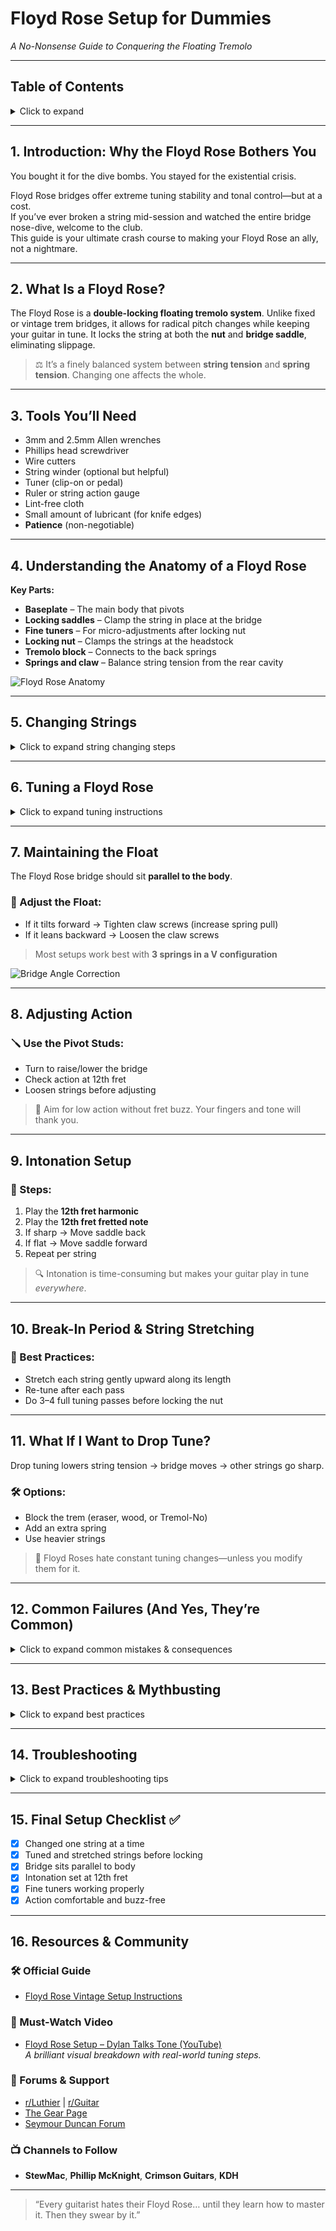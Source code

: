 # Floyd Rose Setup for Dummies

*A No-Nonsense Guide to Conquering the Floating Tremolo*

---

## Table of Contents
<details>
<summary>Click to expand</summary>

1. [Introduction: Why the Floyd Rose Bothers You](#1-introduction-why-the-floyd-rose-bothers-you)  
2. [What Is a Floyd Rose?](#2-what-is-a-floyd-rose)  
3. [Tools You’ll Need](#3-tools-youll-need)  
4. [Understanding the Anatomy of a Floyd Rose](#4-understanding-the-anatomy-of-a-floyd-rose)  
5. [Changing Strings (Without Losing Your Sanity)](#5-changing-strings)  
6. [Tuning a Floyd Rose](#6-tuning-a-floyd-rose)  
7. [Maintaining the Float](#7-maintaining-the-float)  
8. [Adjusting Action](#8-adjusting-action)  
9. [Intonation](#9-intonation-setup)  
10. [Break-In Period & String Stretching](#10-break-in-period--string-stretching)  
11. [What If I Want to Drop Tune?](#11-what-if-i-want-to-drop-tune)  
12. [Common Failures](#12-common-failures-and-yes-theyre-common)  
13. [Best Practices & Mythbusting](#13-best-practices--mythbusting)  
14. [Troubleshooting Scenarios](#14-troubleshooting)  
15. [Final Setup Checklist](#15-final-setup-checklist)  
16. [Resources & Community](#16-resources--community)

</details>

---

## 1. Introduction: Why the Floyd Rose Bothers You

You bought it for the dive bombs. You stayed for the existential crisis.

Floyd Rose bridges offer extreme tuning stability and tonal control—but at a cost.  
If you’ve ever broken a string mid-session and watched the entire bridge nose-dive, welcome to the club.  
This guide is your ultimate crash course to making your Floyd Rose an ally, not a nightmare.

---

## 2. What Is a Floyd Rose?

The Floyd Rose is a **double-locking floating tremolo system**. Unlike fixed or vintage trem bridges, it allows for radical pitch changes while keeping your guitar in tune. It locks the string at both the **nut** and **bridge saddle**, eliminating slippage.

> ⚖️ It’s a finely balanced system between **string tension** and **spring tension**. Changing one affects the whole.

---

## 3. Tools You’ll Need

- 3mm and 2.5mm Allen wrenches  
- Phillips head screwdriver  
- Wire cutters  
- String winder (optional but helpful)  
- Tuner (clip-on or pedal)  
- Ruler or string action gauge  
- Lint-free cloth  
- Small amount of lubricant (for knife edges)  
- **Patience** (non-negotiable)

---

## 4. Understanding the Anatomy of a Floyd Rose

**Key Parts:**  
- **Baseplate** – The main body that pivots  
- **Locking saddles** – Clamp the string in place at the bridge  
- **Fine tuners** – For micro-adjustments after locking nut  
- **Locking nut** – Clamps the strings at the headstock  
- **Tremolo block** – Connects to the back springs  
- **Springs and claw** – Balance string tension from the rear cavity  

![Floyd Rose Anatomy](./images/floyd-bridge-anatomy.png)

---

## 5. Changing Strings

<details>
<summary>Click to expand string changing steps</summary>

### 🔁 Step-by-Step:
1. Remove the backplate to access the spring cavity  
2. Loosen the locking nut  
3. Loosen saddle clamps  
4. Cut the ball ends off the new strings  
5. Insert flat-cut string into saddle block and tighten  
6. Run string through tuning peg and tune to mild tension  
7. **Do only one string at a time!**

> ❗ Changing all strings at once can cause the bridge to collapse.
</details>

---

## 6. Tuning a Floyd Rose

<details>
<summary>Click to expand tuning instructions</summary>

### ⚖️ The Tug-of-War:
Every string affects the others because of the floating bridge.

### 🔧 How to Tune:
1. Rough tune all strings  
2. Repeat **3–5 passes** through all strings  
3. Once stable, lock the nut  
4. Use fine tuners for micro-adjustments

> 🧠 Pro tip: Don’t lock the nut too early—everything sharpens afterward.
</details>

---

## 7. Maintaining the Float

The Floyd Rose bridge should sit **parallel to the body**.

### 🔩 Adjust the Float:
- If it tilts forward → Tighten claw screws (increase spring pull)  
- If it leans backward → Loosen the claw screws

> Most setups work best with **3 springs in a V configuration**

![Bridge Angle Correction](./images/tremolo-angle.png)

---

## 8. Adjusting Action

### 🪛 Use the Pivot Studs:
- Turn to raise/lower the bridge
- Check action at 12th fret
- Loosen strings before adjusting

> 🧘 Aim for low action without fret buzz. Your fingers and tone will thank you.

---

## 9. Intonation Setup

### 🎯 Steps:
1. Play the **12th fret harmonic**  
2. Play the **12th fret fretted note**  
3. If sharp → Move saddle back  
4. If flat → Move saddle forward  
5. Repeat per string

> 🔍 Intonation is time-consuming but makes your guitar play in tune *everywhere*.

---

## 10. Break-In Period & String Stretching

### 🔁 Best Practices:
- Stretch each string gently upward along its length  
- Re-tune after each pass  
- Do 3–4 full tuning passes before locking the nut

---

## 11. What If I Want to Drop Tune?

Drop tuning lowers string tension → bridge moves → other strings go sharp.

### 🛠️ Options:
- Block the trem (eraser, wood, or Tremol-No)  
- Add an extra spring  
- Use heavier strings

> 🚫 Floyd Roses hate constant tuning changes—unless you modify them for it.

---

## 12. Common Failures (And Yes, They’re Common)

<details>
<summary>Click to expand common mistakes & consequences</summary>

| Mistake                      | Consequence                      |
|-----------------------------|----------------------------------|
| Locking nut too early        | Sharp pitch shifts               |
| Changing all strings at once | Bridge collapses                 |
| Ignoring spring balance      | Tilted float                     |
| Skipping string stretch      | Tuning instability               |
| Overtightening saddle locks  | Damage to hardware               |

</details>

---

## 13. Best Practices & Mythbusting

<details>
<summary>Click to expand best practices</summary>

- Lubricate knife edges with a bit of graphite or Vaseline  
- Use a temporary **trem block** to simplify string changes  
- "Snug" > "Crank" when tightening saddle screws  
- You **don’t need to detune** every time you put the guitar away  

![Spring Claw Adjustment](./images/spring-claw-adjustment.png)
</details>

---

## 14. Troubleshooting

<details>
<summary>Click to expand troubleshooting tips</summary>

| Problem                           | Fix                                  |
|----------------------------------|--------------------------------------|
| Bridge pulls up when tuning      | Add spring tension (tighten claw)    |
| Strings go flat after nut lock   | Lock nut last, re-tune before locking |
| String slips out                 | Check saddle lock screw              |
| Pitch wobbles after dive         | Lubricate knife edges + check nut    |
| Buzz after adjusting action      | Check neck relief or saddle height   |

</details>

---

## 15. Final Setup Checklist ✅

- [x] Changed one string at a time  
- [x] Tuned and stretched strings before locking  
- [x] Bridge sits parallel to body  
- [x] Intonation set at 12th fret  
- [x] Fine tuners working properly  
- [x] Action comfortable and buzz-free

---

## 16. Resources & Community

### 🛠️ Official Guide  
- [Floyd Rose Vintage Setup Instructions](https://www.floydrose.com/blogs/tech-talk/vintage-setup-instructions)

### 🎥 Must-Watch Video  
- [Floyd Rose Setup – Dylan Talks Tone (YouTube)](https://youtu.be/tT2N2w3hhVk)  
  _A brilliant visual breakdown with real-world tuning steps._

### 🧠 Forums & Support  
- [r/Luthier](https://www.reddit.com/r/Luthier) | [r/Guitar](https://www.reddit.com/r/guitar)  
- [The Gear Page](https://www.thegearpage.net/)  
- [Seymour Duncan Forum](https://forum.seymourduncan.com/)

### 📺 Channels to Follow  
- **StewMac**, **Phillip McKnight**, **Crimson Guitars**, **KDH**

---

> “Every guitarist hates their Floyd Rose… until they learn how to master it. Then they swear by it.”
